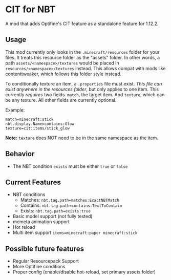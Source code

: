 # CIT for NBT

A mod that adds Optifine's CIT feature as a standalone feature for 1.12.2.

## Usage

This mod currently only looks in the `.minecraft/resources` folder for your files.
It treats this resource folder as the "assets" folder. In other words,
a path `assets/<namespace>/textures` would be placed in `resources/<namespace>/textures`
instead. This allows compat with mods like contenttweaker, which
follows this folder style instead.

To conditionally texture an item, a `.properties` file must exist. *This file can
exist anywhere in the resources folder*, but only applies to one item. This currently *requires* two fields. 
`match`, the target item. And `texture`, which can be any texture. 
All other fields are currently optional.

Example:
```
match=minecraft:stick
nbt.display.Name=contains:Glow
texture=cit:items/stick_glow
```

**Note:** `texture` does NOT need to be in the same namespace as the item.

## Behavior

- The NBT condition `exists` must be either `true` or `false`

## Current Features

- NBT conditions
  - Matches: `nbt.tag.path=matches:ExactNBTMatch`
  - Contains: `nbt.tag.path=contains:TextToContain`
  - Exists: `nbt.tag.path=exists:true`
- Basic model support (not fully tested)
- mcmeta animation support
- Hot reload
- Multi item support `items=minecraft:paper minecraft:stick`

## Possible future features

- Regular Resourcepack Support
- More Optifine conditions
- Proper config (enable/disable hot-reload, set primary assets folder)